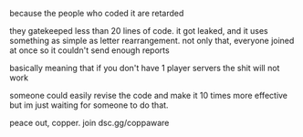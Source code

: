because the people who coded it are retarded

they gatekeeped less than 20 lines of code. it got leaked, and it uses something as simple as letter rearrangement. not only that, everyone joined at once so it couldn't send enough reports

basically meaning that if you don't have 1 player servers the shit will not work

someone could easily revise the code and make it 10 times more effective but im just waiting for someone to do that.

peace out, copper. join dsc.gg/coppaware
